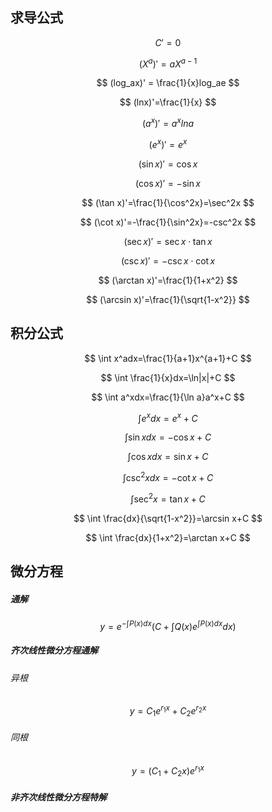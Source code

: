 ## 求导公式

$$
C'=0
$$

$$
(X^a)'=aX^{a-1}
$$

$$
(log_ax)' = \frac{1}{x}log_ae 
$$

$$
(lnx)'=\frac{1}{x}
$$

$$
(a^x)'=a^xlna
$$

$$
(e^x)'=e^x
$$

$$
(\sin x)'=\cos x
$$

$$
(\cos x)'=- \sin x
$$

$$
(\tan x)'=\frac{1}{\cos^2x}=\sec^2x
$$

$$
(\cot x)'=-\frac{1}{\sin^2x}=-csc^2x
$$

$$
(\sec x)'=\sec x\cdot\tan x
$$

$$
(\csc x)'=-\csc x\cdot\cot x
$$

$$
(\arctan x)'=\frac{1}{1+x^2}
$$

$$
(\arcsin x)'=\frac{1}{\sqrt{1-x^2}}
$$

##  积分公式

$$
\int x^adx=\frac{1}{a+1}x^{a+1}+C
$$

$$
\int \frac{1}{x}dx=\ln|x|+C
$$

$$
\int a^xdx=\frac{1}{\ln a}a^x+C
$$

$$
\int e^xdx=e^x+C
$$

$$
\int \sin xdx=-\cos x +C
$$

$$
\int \cos xdx=\sin x+C
$$

$$
\int \csc^2xdx=-\cot x +C
$$

$$
\int \sec^2x=\tan x+C
$$

$$
\int \frac{dx}{\sqrt{1-x^2}}=\arcsin x+C
$$

$$
\int \frac{dx}{1+x^2}=\arctan x+C
$$

## 微分方程

##### 通解

$$
y=e^{-\int P(x)dx}(C+\int Q(x)e^{\int P(x)dx}dx)
$$

##### 齐次线性微分方程通解

###### 异根

$$
y=C_1e^{r_1x}+C_2e^{r_2x}
$$

###### 同根

$$
y=(C_1+C_2x)e^{r_1x}
$$

##### 非齐次线性微分方程特解

